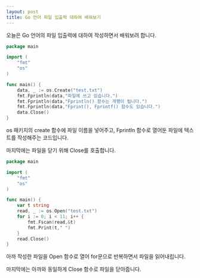 ```yaml
---
layout: post
title: Go 언어 파일 입출력 대하여 배워보기 
---
```


오늘은 Go 언어의 파일 입출력에 대하여 작성하면서 배워보려 합니다.

```go
package main

import (
	"fmt"
	"os"
)

func main() {
	data, _ := os.Create("test.txt")
	fmt.Fprintln(data,"파일에 쓰고 있습니다.")
	fmt.Fprintln(data,"Fprintln() 함수는 개행이 됩니다.")
	fmt.Fprintln(data,"Fprint(), Fprintf() 함수도 있습니다.")
	data.Close()
}
```

os 패키지의 create 함수에 파일 이름을 넣어주고, Fprintln 함수로 열어둔 파일에 텍스트를 작성해주는 코드입니다.

마지막에는 파일을 닫기 위해 Close를 호출합니다.

```go
package main

import (
	"fmt"
	"os"
)

func main() {
	var t string
	read, _ := os.Open("test.txt")
	for i := 0; i < 11; i++ {
		fmt.Fscan(read,&t)
		fmt.Print(t," ")
	}
	read.Close()
}
```

아까 작성한 파일을 Open 함수로 열어 for문으로 반복하면서 파일을 읽어내립니다.

마지막에는 아까와 동일하게 Close 함수로 파일을 닫아줍니다.